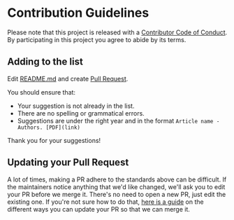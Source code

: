 # Contribution Guidelines

Please note that this project is released with a
[Contributor Code of Conduct](code-of-conduct.md). By participating in this
project you agree to abide by its terms.


## Adding to the list

Edit [README.md](README.md) and create [Pull Request](https://help.github.com/articles/using-pull-requests/). 

You should ensure that:
- Your suggestion is not already in the list.
- There are no spelling or grammatical errors.
- Suggestions are under the right year and in the format `Article name - Authors. [PDF](link)`

Thank you for your suggestions!


## Updating your Pull Request

A lot of times, making a PR adhere to the standards above can be difficult.
If the maintainers notice anything that we'd like changed, we'll ask you to
edit your PR before we merge it. There's no need to open a new PR, just edit
the existing one. If you're not sure how to do that,
[here is a guide](https://github.com/RichardLitt/knowledge/blob/master/github/amending-a-commit-guide.md)
on the different ways you can update your PR so that we can merge it.